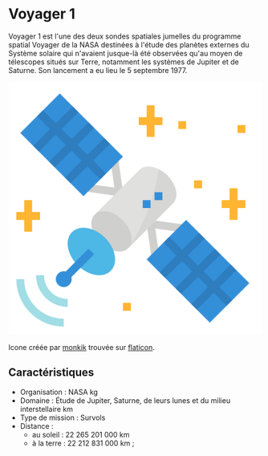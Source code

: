 # Voyager 1 

Voyager 1 est l'une des deux sondes spatiales jumelles du programme spatial Voyager de la NASA destinées à l'étude des planètes externes du Système solaire qui n'avaient jusque-là été observées qu'au moyen de télescopes situés sur Terre, notamment les systèmes de Jupiter et de Saturne. Son lancement a eu lieu le 5 septembre 1977.

![Icone de voyager](Voyager1.svg)

Icone créée par [monkik](https://www.flaticon.com/authors/monkik) trouvée sur [flaticon](https://www.flaticon.com/).

## Caractéristiques

- Organisation : NASA kg
- Domaine : Étude de Jupiter, Saturne, de leurs lunes et du milieu interstellaire km
- Type de mission : Survols
- Distance :
  - au soleil : 22 265 201 000 km
  - à la terre : 22 212 831 000 km
;